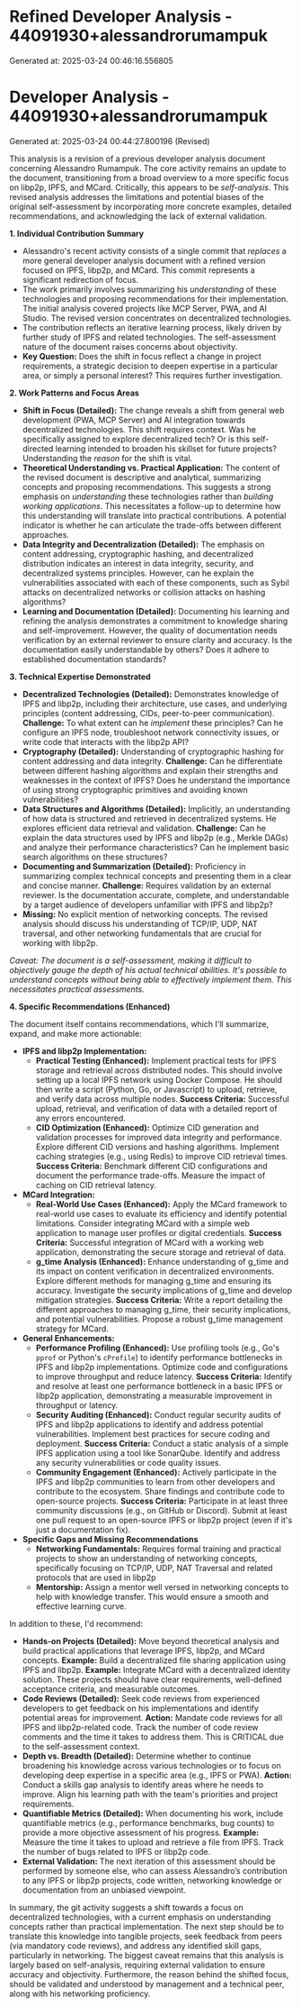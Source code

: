 # Refined Developer Analysis - 44091930+alessandrorumampuk
Generated at: 2025-03-24 00:46:16.556805

# Developer Analysis - 44091930+alessandrorumampuk
Generated at: 2025-03-24 00:44:27.800196 (Revised)

This analysis is a revision of a previous developer analysis document concerning Alessandro Rumampuk. The core activity remains an update to the document, transitioning from a broad overview to a more specific focus on libp2p, IPFS, and MCard. Critically, this appears to be *self-analysis*. This revised analysis addresses the limitations and potential biases of the original self-assessment by incorporating more concrete examples, detailed recommendations, and acknowledging the lack of external validation.

**1. Individual Contribution Summary**

*   Alessandro's recent activity consists of a single commit that *replaces* a more general developer analysis document with a refined version focused on IPFS, libp2p, and MCard. This commit represents a significant redirection of focus.
*   The work primarily involves summarizing his *understanding* of these technologies and proposing recommendations for their implementation. The initial analysis covered projects like MCP Server, PWA, and AI Studio. The revised version concentrates on decentralized technologies.
*   The contribution reflects an iterative learning process, likely driven by further study of IPFS and related technologies. The self-assessment nature of the document raises concerns about objectivity.
*   **Key Question:** Does the shift in focus reflect a change in project requirements, a strategic decision to deepen expertise in a particular area, or simply a personal interest? This requires further investigation.

**2. Work Patterns and Focus Areas**

*   **Shift in Focus (Detailed):**  The change reveals a shift from general web development (PWA, MCP Server) and AI integration towards decentralized technologies. This shift requires context. Was he specifically assigned to explore decentralized tech? Or is this self-directed learning intended to broaden his skillset for future projects? Understanding the *reason* for the shift is vital.
*   **Theoretical Understanding vs. Practical Application:**  The content of the revised document is descriptive and analytical, summarizing concepts and proposing recommendations. This suggests a strong emphasis on *understanding* these technologies rather than *building working applications*. This necessitates a follow-up to determine how this understanding will translate into practical contributions.  A potential indicator is whether he can articulate the trade-offs between different approaches.
*   **Data Integrity and Decentralization (Detailed):**  The emphasis on content addressing, cryptographic hashing, and decentralized distribution indicates an interest in data integrity, security, and decentralized systems principles. However, can he explain the vulnerabilities associated with each of these components, such as Sybil attacks on decentralized networks or collision attacks on hashing algorithms?
*   **Learning and Documentation (Detailed):**  Documenting his learning and refining the analysis demonstrates a commitment to knowledge sharing and self-improvement. However, the quality of documentation needs verification by an external reviewer to ensure clarity and accuracy. Is the documentation easily understandable by others? Does it adhere to established documentation standards?

**3. Technical Expertise Demonstrated**

*   **Decentralized Technologies (Detailed):** Demonstrates knowledge of IPFS and libp2p, including their architecture, use cases, and underlying principles (content addressing, CIDs, peer-to-peer communication). **Challenge:** To what extent can he *implement* these principles? Can he configure an IPFS node, troubleshoot network connectivity issues, or write code that interacts with the libp2p API?
*   **Cryptography (Detailed):**  Understanding of cryptographic hashing for content addressing and data integrity. **Challenge:** Can he differentiate between different hashing algorithms and explain their strengths and weaknesses in the context of IPFS? Does he understand the importance of using strong cryptographic primitives and avoiding known vulnerabilities?
*   **Data Structures and Algorithms (Detailed):**  Implicitly, an understanding of how data is structured and retrieved in decentralized systems. He explores efficient data retrieval and validation. **Challenge:** Can he explain the data structures used by IPFS and libp2p (e.g., Merkle DAGs) and analyze their performance characteristics?  Can he implement basic search algorithms on these structures?
*   **Documenting and Summarization (Detailed):**  Proficiency in summarizing complex technical concepts and presenting them in a clear and concise manner. **Challenge:** Requires validation by an external reviewer.  Is the documentation accurate, complete, and understandable by a target audience of developers unfamiliar with IPFS and libp2p?
*   **Missing:** No explicit mention of networking concepts. The revised analysis should discuss his understanding of TCP/IP, UDP, NAT traversal, and other networking fundamentals that are crucial for working with libp2p.

*Caveat: The document is a self-assessment, making it difficult to objectively gauge the depth of his actual technical abilities. It's possible to *understand* concepts without being able to effectively *implement* them. This necessitates practical assessments.*

**4. Specific Recommendations (Enhanced)**

The document itself contains recommendations, which I'll summarize, expand, and make more actionable:

*   **IPFS and libp2p Implementation:**
    *   **Practical Testing (Enhanced):** Implement practical tests for IPFS storage and retrieval across distributed nodes.  This should involve setting up a local IPFS network using Docker Compose. He should then write a script (Python, Go, or Javascript) to upload, retrieve, and verify data across multiple nodes.  **Success Criteria:** Successful upload, retrieval, and verification of data with a detailed report of any errors encountered.
    *   **CID Optimization (Enhanced):** Optimize CID generation and validation processes for improved data integrity and performance. Explore different CID versions and hashing algorithms. Implement caching strategies (e.g., using Redis) to improve CID retrieval times. **Success Criteria:** Benchmark different CID configurations and document the performance trade-offs. Measure the impact of caching on CID retrieval latency.
*   **MCard Integration:**
    *   **Real-World Use Cases (Enhanced):** Apply the MCard framework to real-world use cases to evaluate its efficiency and identify potential limitations. Consider integrating MCard with a simple web application to manage user profiles or digital credentials. **Success Criteria:** Successful integration of MCard with a working web application, demonstrating the secure storage and retrieval of data.
    *   **g_time Analysis (Enhanced):** Enhance understanding of g_time and its impact on content verification in decentralized environments. Explore different methods for managing g_time and ensuring its accuracy. Investigate the security implications of g_time and develop mitigation strategies. **Success Criteria:**  Write a report detailing the different approaches to managing g_time, their security implications, and potential vulnerabilities. Propose a robust g_time management strategy for MCard.
*   **General Enhancements:**
    *   **Performance Profiling (Enhanced):** Use profiling tools (e.g., Go's `pprof` or Python's `cProfile`) to identify performance bottlenecks in IPFS and libp2p implementations. Optimize code and configurations to improve throughput and reduce latency.  **Success Criteria:** Identify and resolve at least one performance bottleneck in a basic IPFS or libp2p application, demonstrating a measurable improvement in throughput or latency.
    *   **Security Auditing (Enhanced):** Conduct regular security audits of IPFS and libp2p applications to identify and address potential vulnerabilities. Implement best practices for secure coding and deployment.  **Success Criteria:** Conduct a static analysis of a simple IPFS application using a tool like SonarQube. Identify and address any security vulnerabilities or code quality issues.
    *   **Community Engagement (Enhanced):** Actively participate in the IPFS and libp2p communities to learn from other developers and contribute to the ecosystem. Share findings and contribute code to open-source projects. **Success Criteria:** Participate in at least three community discussions (e.g., on GitHub or Discord). Submit at least one pull request to an open-source IPFS or libp2p project (even if it's just a documentation fix).
*   **Specific Gaps and Missing Recommendations**
    *   **Networking Fundamentals:** Requires formal training and practical projects to show an understanding of networking concepts, specifically focusing on TCP/IP, UDP, NAT Traversal and related protocols that are used in libp2p
    *   **Mentorship:** Assign a mentor well versed in networking concepts to help with knowledge transfer. This would ensure a smooth and effective learning curve.

In addition to these, I'd recommend:

*   **Hands-on Projects (Detailed):** Move beyond theoretical analysis and build practical applications that leverage IPFS, libp2p, and MCard concepts. **Example:** Build a decentralized file sharing application using IPFS and libp2p. **Example:** Integrate MCard with a decentralized identity solution. These projects should have clear requirements, well-defined acceptance criteria, and measurable outcomes.
*   **Code Reviews (Detailed):** Seek code reviews from experienced developers to get feedback on his implementations and identify potential areas for improvement. **Action:** Mandate code reviews for all IPFS and libp2p-related code. Track the number of code review comments and the time it takes to address them.  This is CRITICAL due to the self-assessment context.
*   **Depth vs. Breadth (Detailed):** Determine whether to continue broadening his knowledge across various technologies or to focus on developing deep expertise in a specific area (e.g., IPFS or PWA). **Action:** Conduct a skills gap analysis to identify areas where he needs to improve.  Align his learning path with the team's priorities and project requirements.
*   **Quantifiable Metrics (Detailed):** When documenting his work, include quantifiable metrics (e.g., performance benchmarks, bug counts) to provide a more objective assessment of his progress. **Example:** Measure the time it takes to upload and retrieve a file from IPFS.  Track the number of bugs related to IPFS or libp2p code.
*   **External Validation:** The next iteration of this assessment should be performed by someone else, who can assess Alessandro’s contribution to any IPFS or libp2p projects, code written, networking knowledge or documentation from an unbiased viewpoint.

In summary, the git activity suggests a shift towards a focus on decentralized technologies, with a current emphasis on understanding concepts rather than practical implementation. The next step should be to translate this knowledge into tangible projects, seek feedback from peers (via mandatory code reviews), and address any identified skill gaps, particularly in networking. The biggest caveat remains that this analysis is largely based on self-analysis, requiring external validation to ensure accuracy and objectivity. Furthermore, the reason behind the shifted focus, should be validated and understood by management and a technical peer, along with his networking proficiency.
